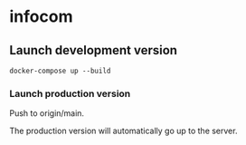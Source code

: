 # infocom

## Launch development version
```
docker-compose up --build
```

### Launch production version

Push to origin/main.

The production version will automatically go up to the server.

